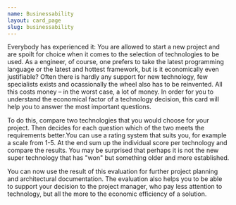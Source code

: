 ```yaml
---
name: Businessability
layout: card_page
slug: businessability
---
```


Everybody has experienced it: You are allowed to start a new project and are spoilt for choice when it comes to the selection of technologies to be used.  As a engineer, of course, one prefers to take the latest programming language or the latest and hottest framework, but is it economically even justifiable? Often there is hardly any support for new technology, few specialists exists and ocassionally the wheel also has to be reinvented. All this costs money &ndash; in the worst case, a lot of money. In order for you to understand the economical factor of a technology decision, this card will help you to answer the most important questions.

To do this, compare two technologies that you would choose for your project. Then
decides for each question which of the two meets the requirements better.You can use a rating system that suits you, for example a scale from 1-5. 
At the end sum up the individual score per technology and compare the results. You may be surprised that perhaps it is not the new super technology that has "won" but something older and more established. 

You can now use the result of this evaluation for further project planning and architectural documentation. 
The evaluation also helps you to be able to support your decision to the project manager, who pay less attention to technology, but all the more to the economic efficiency of a solution.